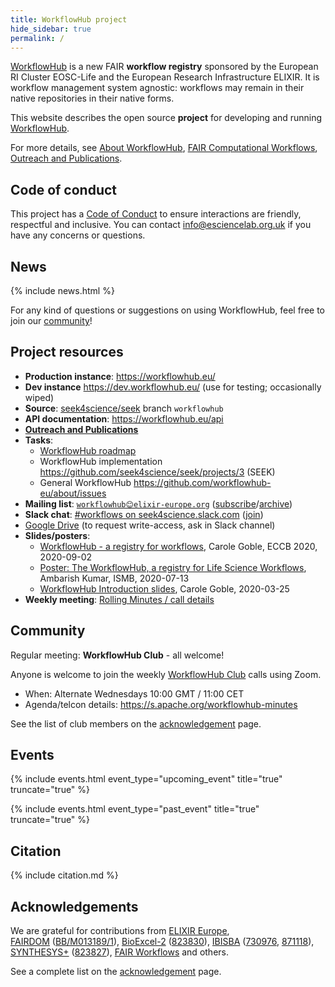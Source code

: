 ```yaml
---
title: WorkflowHub project
hide_sidebar: true
permalink: /
---
```


[WorkflowHub](https://workflowhub.eu/) is a new FAIR **workflow registry** sponsored by the European RI Cluster EOSC-Life and the European Research Infrastructure ELIXIR. It is workflow management system agnostic: workflows may remain in their native repositories in their native forms.

This website describes the open source **project** for developing and running [WorkflowHub](https://workflowhub.eu/).

For more details, see [About WorkflowHub](/project), [FAIR Computational Workflows](https://workflows.community/groups/fair/), [Outreach and Publications](/project/outreach).

## Code of conduct

This project has a [Code of Conduct](https://github.com/workflowhub-eu/about/blob/master/CODE_OF_CONDUCT.md) to ensure interactions are friendly, respectful and inclusive. You can contact <info@esciencelab.org.uk> if you have any concerns or questions.

## News

{% include news.html %}

For any kind of questions or suggestions on using WorkflowHub, feel free to join our [community](/project/community)!

## Project resources

* **Production instance**: <https://workflowhub.eu/> 
* **Dev instance** <https://dev.workflowhub.eu/> (use for testing; occasionally wiped)
* **Source**: [seek4science/seek](https://github.com/seek4science/seek/tree/workflowhub) branch `workflowhub`
* **API documentation**: <https://workflowhub.eu/api>
* **[Outreach and Publications](/project/outreach/)**
* **Tasks**: 
  * [WorkflowHub roadmap](/project/roadmap)
  * WorkflowHub implementation <https://github.com/seek4science/seek/projects/3> (SEEK)
  * General WorkflowHub <https://github.com/workflowhub-eu/about/issues>
* **Mailing list**: [`workflowhub😊elixir-europe.org`](https://lists.elixir-europe.org/mailman/listinfo/workflowhub_elixir-europe.org) ([subscribe](https://lists.elixir-europe.org/mailman/listinfo/workflowhub_elixir-europe.org)/[archive](https://mail.elixir-europe.org/pipermail/workflowhub_elixir-europe.org/))
* **Slack chat**:  [#workflows on seek4science.slack.com](https://seek4science.slack.com/archives/CPLLVV94L) ([join](https://join.slack.com/t/seek4science/shared_invite/zt-csqh94qb-kf~kFbZxuHl1Hpxhbc8avw))
* [Google Drive](https://drive.google.com/drive/folders/1_bZ63W4oRtWL5OnWJNYvE4u3A27VyGGe)
 (to request write-access, ask in Slack channel) 
* **Slides/posters**:
  * [WorkflowHub - a registry for workflows](https://doi.org/10.5281/zenodo.4012124), Carole Goble, ECCB 2020, 2020-09-02
  * [Poster: The WorkflowHub, a registry for Life Science Workflows](https://workflowhub.eu/presentations/1), Ambarish Kumar, ISMB, 2020-07-13
  * [WorkflowHub Introduction slides](https://drive.google.com/open?id=1hfBAjjRnL9jGoxHEvq66Wo-wuKqouR3C), Carole Goble, 2020-03-25
* **Weekly meeting**: [Rolling Minutes / call details](https://docs.google.com/document/d/1U2KAlbKviCu-fCX-znncKIBUIUUOeEnuRGdAg-fNd4Q/edit?usp=sharing)

## Community

Regular meeting: **WorkflowHub Club** - all welcome!

Anyone is welcome to join the weekly [WorkflowHub Club](/project/community) calls using Zoom.

* When: Alternate Wednesdays 10:00 GMT / 11:00 CET 
* Agenda/telcon details: <https://s.apache.org/workflowhub-minutes>

See the list of club members on the [acknowledgement](/project/acknowledgements) page.

## Events

{% include events.html event_type="upcoming_event" title="true" truncate="true" %}


{% include events.html event_type="past_event" title="true" truncate="true" %}

## Citation

{% include citation.md %}

## Acknowledgements


We are grateful for contributions from [ELIXIR Europe](https://elixir-europe.org/),  
[FAIRDOM](http://fair-dom.org) ([BB/M013189/1](https://bbsrc.ukri.org/research/grants/grants/AwardDetails.aspx?FundingReference=BB/M013189/1)), 
[BioExcel-2](https://bioexcel.eu/) ([823830](https://cordis.europa.eu/project/id/823830)), 
[IBISBA](https://www.ibisba.eu/) ([730976](https://cordis.europa.eu/project/id/730976), 
[871118](https://cordis.europa.eu/project/id/871118)), 
[SYNTHESYS+](https://www.synthesys.info/) ([823827](https://cordis.europa.eu/project/id/823827)), 
[FAIR Workflows](https://fair-workflows.github.io/project.html) and others. 

<!-- NOTE: Always update list above AND the acknowledgements.md page -->

See a complete list on the [acknowledgement](/project/acknowledgements) page.
